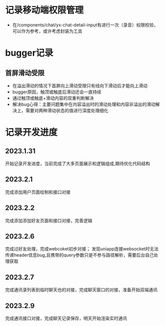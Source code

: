 # 记录移动端权限管理

+ 在/components/chat/yx-chat-detail-input有进行一次（录音）权限校验，可以作为参考，或许考虑封装为工具


# bugger记录
## 首屏滑动受限
+ 在溢出滑动的情况下首屏向上滑动受限只有线向下滑动后才能向上滑动
+ bugger原因，触顶或触底后滑动还会一直持续
+ 通过触顶或触底+滑动内容的双重判断解决
+ 解决bug心得：主要问题集中在内容溢出时的滑动处理和内容非溢出的滑动解决上，需要对两种滑动状态的值进行深度处理细化



# 记录开发进度

## 2023.1.31



开始记录开发进度，当前完成了大多页面展示和逻辑组成,期待优化代码结构



## 2023.2.1

完成添加用户页面绘制和接口对接



## 2023.2.2

完成添加添加好友页面和接口对接，完善逻辑

## 2023.2.6

完成过好友处理，完成webcoket初步对接； 发现uniapp连接websocket时无法传递header信息bug,且携带的query参数只是不参与路径解析，需要后台自己处理获取

## 2023.2.7

完成通讯录列表到临时聊天也的对接，完成聊天窗口的对接，准备开始双端通讯

## 2023.2.9

完成通讯接口对接，完成聊天记录保存，明天开始渲染实时通讯
